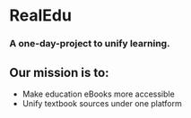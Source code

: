 # RealEdu  
### A one-day-project to unify learning.  
## Our mission is to:  
- Make education eBooks more accessible  
- Unify textbook sources under one platform  
